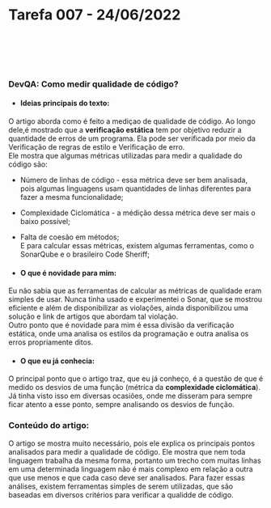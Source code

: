 # Tarefa 007 - 24/06/2022

<br>
<br>
<br>
<br>

### DevQA: Como medir qualidade de código?

* #### Ideias principais do texto:
O artigo aborda como é feito a mediçao de qualidade de código. Ao longo dele,é mostrado que a **verificação estática** tem por objetivo reduzir a quantidade de erros de um programa. Ela pode ser verificada por meio da Verificação de regras de estilo e Verificação de erro.<br>
Ele mostra que algumas métricas utilizadas para medir a qualidade do código são: <br>
* Número de linhas de código - essa métrica deve ser bem analisada, pois algumas linguagens usam quantidades de linhas diferentes para fazer a mesma funcionalidade;
* Complexidade Ciclomática - a médição dessa métrica deve ser mais o baixo possível;
* Falta de coesão em métodos; <br>
E para calcular essas métricas, existem algumas ferramentas, como o SonarQube e o brasileiro Code Sheriff; <br>

* #### O que é novidade para mim:
Eu não sabia que as ferramentas de calcular as métricas de qualidade eram simples de usar. Nunca tinha usado e experimentei o Sonar, que se mostrou eficiente e além de disponibilizar as violações, ainda disponibilizou uma solução e link de artigos que abordam tal violação.<br>
Outro ponto que é novidade para mim é essa divisão da verificação estática, onde uma analisa os estilos da programação e outra analisa os erros propriamente ditos.<br>

* #### O que eu já conhecia:
O principal ponto que o artigo traz, que eu já conheço, é a questão de que é medido os desvios de uma função (métrica da **complexidade ciclomática**). Já tinha visto isso em diversas ocasiões, onde me disseram para sempre ficar atento a esse ponto, sempre analisando os desvios de função.

### Conteúdo do artigo:
O artigo se mostra muito necessário, pois ele explica os principais pontos analisados para medir a qualidade de código. Ele mostra que nem toda linguagem trabalha da mesma forma, portanto um trecho com muitas linhas em uma determinada linguagem não é mais complexo em relação a outra que use menos e que cada caso deve ser analisados. Para fazer essas análises, existem ferramentas simples de serem utilizadas, que são baseadas em diversos critérios para verificar a qualidde de código.



